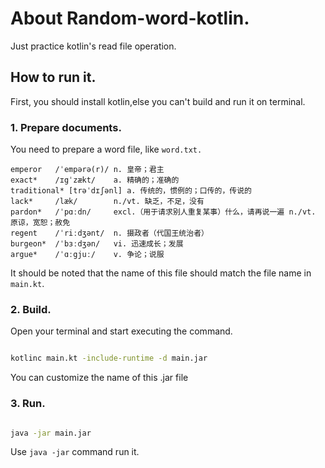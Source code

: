 # About Random-word-kotlin.

Just practice kotlin's read file operation.

## How to run it.

First, you should install kotlin,else you can't build and run it on terminal.

### 1. Prepare documents.

You need to prepare a word file, like `word.txt.`

```
emperor   /ˈempərə(r)/ n. 皇帝；君主
exact*    /ɪgˈzækt/    a. 精确的；准确的
traditional* [trəˈdɪʃənl] a. 传统的，惯例的；口传的，传说的
lack*     /læk/        n./vt. 缺乏，不足，没有
pardon*   /ˈpɑːdn/     excl.（用于请求别人重复某事）什么，请再说一遍 n./vt. 原谅，宽恕；赦免
regent    /ˈriːdʒənt/  n. 摄政者（代国王统治者）
burgeon*  /ˈbɜːdʒən/   vi. 迅速成长；发展
argue*    /ˈɑːgjuː/    v. 争论；说服
```

It should be noted that the name of this file should match the file name in `main.kt`.

### 2. Build.

Open your terminal and start executing the command.

```bash

kotlinc main.kt -include-runtime -d main.jar

```

 You can customize the name of this .jar file

### 3. Run.

```bash

java -jar main.jar

```

Use `java -jar` command run it.
